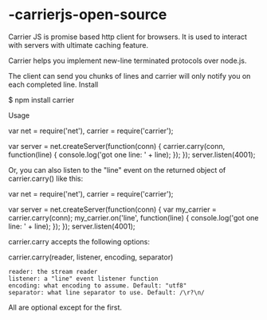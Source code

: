 # -carrierjs-open-source
Carrier JS is promise based http client for browsers. It is used to interact with servers with ultimate caching feature. 

Carrier helps you implement new-line terminated protocols over node.js.

The client can send you chunks of lines and carrier will only notify you on each completed line.
Install

$ npm install carrier

Usage

var net     = require('net'),
    carrier = require('carrier');
 
var server = net.createServer(function(conn) {
  carrier.carry(conn, function(line) {
    console.log('got one line: ' + line);
  });
});
server.listen(4001);

Or, you can also listen to the "line" event on the returned object of carrier.carry() like this:

var net     = require('net'),
    carrier = require('carrier');
 
var server = net.createServer(function(conn) {
  var my_carrier = carrier.carry(conn);
  my_carrier.on('line',  function(line) {
    console.log('got one line: ' + line);
  });
});
server.listen(4001);

carrier.carry accepts the following options:

  carrier.carry(reader, listener, encoding, separator)

    reader: the stream reader
    listener: a "line" event listener function
    encoding: what encoding to assume. Default: "utf8"
    separator: what line separator to use. Default: /\r?\n/

All are optional except for the first.

